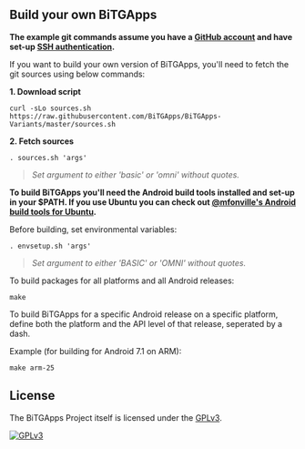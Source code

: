 ## Build your own BiTGApps

**The example git commands assume you have a [GitHub account](https://github.com/join) and have set-up [SSH authentication](https://help.github.com/articles/set-up-git/#connecting-over-ssh).**

If you want to build your own version of BiTGApps, you'll need to fetch the git sources using below commands:

**1. Download script**

```shellscript
curl -sLo sources.sh https://raw.githubusercontent.com/BiTGApps/BiTGApps-Variants/master/sources.sh
```

**2. Fetch sources**

```shellscript
. sources.sh 'args'
```

> _Set argument to either 'basic' or 'omni' without quotes._

**To build BiTGApps you'll need the Android build tools installed and set-up in your $PATH. If you use Ubuntu you can check out [@mfonville's Android build tools for Ubuntu](http://mfonville.github.io/android-build-tools/).**

Before building, set environmental variables:

```shellscript
. envsetup.sh 'args'
```

> _Set argument to either 'BASIC' or 'OMNI' without quotes._

To build packages for all platforms and all Android releases:

```shellscript
make
```

To build BiTGApps for a specific Android release on a specific platform, define both the platform and the API level of that release, seperated by a dash.

Example (for building for Android 7.1 on ARM):

```shellscript
make arm-25
```

## License

The BiTGApps Project itself is licensed under the [GPLv3](https://www.gnu.org/licenses/gpl-3.0.txt).

[![GPLv3](https://www.gnu.org/graphics/gplv3-127x51.png)](https://www.gnu.org/licenses/gpl-3.0.en.html)
